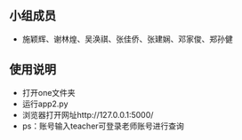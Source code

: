 
## 小组成员
- 施颖辉、谢林煌、吴涣祺、张佳侨、张建娴、邓家俊、郑孙健

## 使用说明
- 打开one文件夹  
- 运行app2.py  
- 浏览器打开网址http://127.0.0.1:5000/  
- ps：账号输入teacher可登录老师账号进行查询

